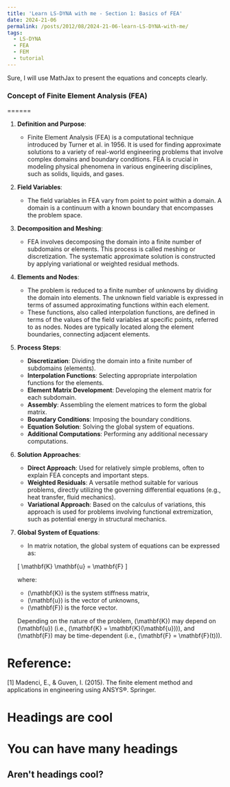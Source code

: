 ```yaml
---
title: 'Learn LS-DYNA with me - Section 1: Basics of FEA'
date: 2024-21-06
permalink: /posts/2012/08/2024-21-06-learn-LS-DYNA-with-me/
tags:
  - LS-DYNA
  - FEA
  - FEM
  - tutorial
---
```

Sure, I will use MathJax to present the equations and concepts clearly.

### Concept of Finite Element Analysis (FEA)
======

1. **Definition and Purpose**:
   - Finite Element Analysis (FEA) is a computational technique introduced by Turner et al. in 1956. It is used for finding approximate solutions to a variety of real-world engineering problems that involve complex domains and boundary conditions. FEA is crucial in modeling physical phenomena in various engineering disciplines, such as solids, liquids, and gases.

2. **Field Variables**:
   - The field variables in FEA vary from point to point within a domain. A domain is a continuum with a known boundary that encompasses the problem space.

3. **Decomposition and Meshing**:
   - FEA involves decomposing the domain into a finite number of subdomains or elements. This process is called meshing or discretization. The systematic approximate solution is constructed by applying variational or weighted residual methods.

4. **Elements and Nodes**:
   - The problem is reduced to a finite number of unknowns by dividing the domain into elements. The unknown field variable is expressed in terms of assumed approximating functions within each element.
   - These functions, also called interpolation functions, are defined in terms of the values of the field variables at specific points, referred to as nodes. Nodes are typically located along the element boundaries, connecting adjacent elements.

5. **Process Steps**:
   - **Discretization**: Dividing the domain into a finite number of subdomains (elements).
   - **Interpolation Functions**: Selecting appropriate interpolation functions for the elements.
   - **Element Matrix Development**: Developing the element matrix for each subdomain.
   - **Assembly**: Assembling the element matrices to form the global matrix.
   - **Boundary Conditions**: Imposing the boundary conditions.
   - **Equation Solution**: Solving the global system of equations.
   - **Additional Computations**: Performing any additional necessary computations.

6. **Solution Approaches**:
   - **Direct Approach**: Used for relatively simple problems, often to explain FEA concepts and important steps.
   - **Weighted Residuals**: A versatile method suitable for various problems, directly utilizing the governing differential equations (e.g., heat transfer, fluid mechanics).
   - **Variational Approach**: Based on the calculus of variations, this approach is used for problems involving functional extremization, such as potential energy in structural mechanics.

7. **Global System of Equations**:
   - In matrix notation, the global system of equations can be expressed as:

   \[
   \mathbf{K} \mathbf{u} = \mathbf{F}
   \]

   where:
   - \(\mathbf{K}\) is the system stiffness matrix,
   - \(\mathbf{u}\) is the vector of unknowns,
   - \(\mathbf{F}\) is the force vector.

   Depending on the nature of the problem, \(\mathbf{K}\) may depend on \(\mathbf{u}\) (i.e., \(\mathbf{K} = \mathbf{K}(\mathbf{u})\)), and \(\mathbf{F}\) may be time-dependent (i.e., \(\mathbf{F} = \mathbf{F}(t)\)).


Reference:
======
[1] Madenci, E., & Guven, I. (2015). The finite element method and applications in engineering using ANSYS®. Springer.




Headings are cool
======

You can have many headings
======

Aren't headings cool?
------
